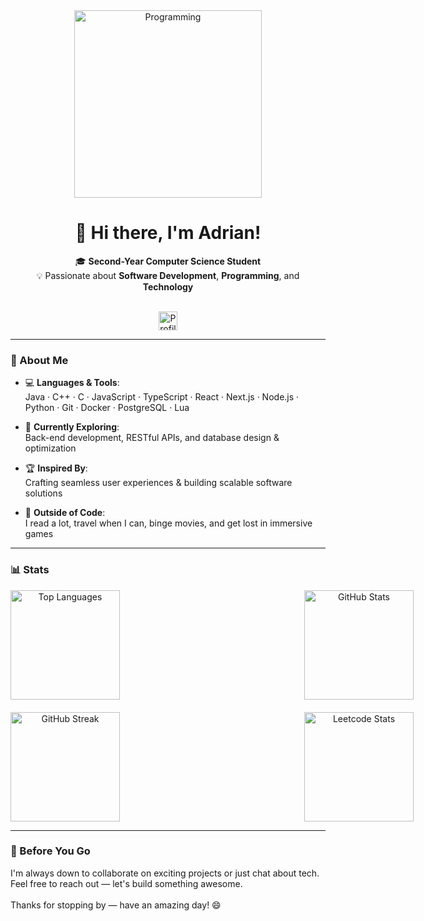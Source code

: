 <div align="center">
  <img src="https://media0.giphy.com/media/v1.Y2lkPTc5MGI3NjExeXJwbjJxM3hvMXcwdnQxMGw4OWF0NnFybW9vMWMwbHRscmRpbG1tOCZlcD12MV9pbnRlcm5hbF9naWZfYnlfaWQmY3Q9Zw/o0vwzuFwCGAFO/giphy.gif" alt="Programming" width="300" />
  
  <h1>👋 Hi there, I'm <strong>Adrian</strong>!</h1>
  
  🎓 <strong>Second-Year Computer Science Student</strong>  
  💡 Passionate about <strong>Software Development</strong>, <strong>Programming</strong>, and <strong>Technology</strong>  

  <br/>

  <img src="https://komarev.com/ghpvc/?username=AdrianMosnegutu&style=for-the-badge&color=blue&abbreviated=true" alt="Profile views" height="30"/>
</div>

---

### 🌟 About Me

- 💻 **Languages & Tools**:  
  Java · C++ · C · JavaScript · TypeScript · React · Next.js · Node.js · Python · Git · Docker · PostgreSQL · Lua

- 🌱 **Currently Exploring**:  
  Back-end development, RESTful APIs, and database design & optimization

- 🏆 **Inspired By**:  
  Crafting seamless user experiences & building scalable software solutions

- 🎨 **Outside of Code**:  
  I read a lot, travel when I can, binge movies, and get lost in immersive games

---

### 📊 Stats

<div align="center">
  <div style="display: grid; grid-template-columns: repeat(2, 450px); gap: 20px;">
    <img src="https://github-readme-stats.vercel.app/api/top-langs/?username=AdrianMosnegutu&layout=compact&theme=catppuccin_mocha&hide_border=true" alt="Top Languages" height="175" />
    <img src="https://github-readme-stats.vercel.app/api?username=AdrianMosnegutu&show_icons=true&theme=catppuccin_mocha&hide_border=true" alt="GitHub Stats" height="175" />
    <img src="https://streak-stats.demolab.com?user=AdrianMosnegutu&theme=catppuccin-mocha&hide_border=true" alt="GitHub Streak" height="175" />
    <img src="https://leetcard.jacoblin.cool/AdrianMosnegutu?border=0&radius=5&theme=catppuccinMocha" alt="Leetcode Stats" height="175" />
  </div>
</div>

---

### 💬 Before You Go

<div>
  I'm always down to collaborate on exciting projects or just chat about tech.  
  Feel free to reach out — let's build something awesome.  
  <br/><br/>
  Thanks for stopping by — have an amazing day! 😄  
</div>
